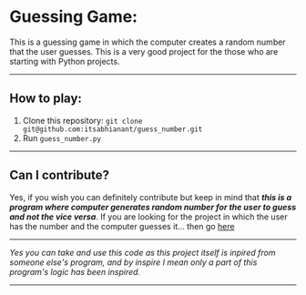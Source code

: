 # Guessing Game:

This is a guessing game in which the computer creates a random number that the user guesses. This is a very good project for the those who are starting with Python projects.

---

## How to play:

1. Clone this repository: ```git clone git@github.com:itsabhianant/guess_number.git```
2. Run ```guess_number.py```

---

## Can I contribute?

Yes, if you wish you can definitely contribute but keep in mind that ***this is a program where computer generates random number for the user to guess and not the vice versa***. If you are looking for the project in which the user has the number and the computer guesses it... then go [here](https://github.com/itsabhianant/guessing_game)

---

*Yes you can take and use this code as this project itself is inpired from someone else's program, and by inspire I mean only a part of this program's logic has been inspired.*

---
